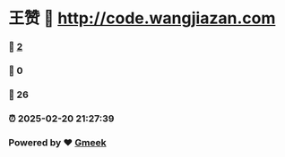 # 王赞 :link: http://code.wangjiazan.com 
### :page_facing_up: [2](http://code.wangjiazan.com/tag.html) 
### :speech_balloon: 0 
### :hibiscus: 26 
### :alarm_clock: 2025-02-20 21:27:39 
### Powered by :heart: [Gmeek](https://github.com/Meekdai/Gmeek)
